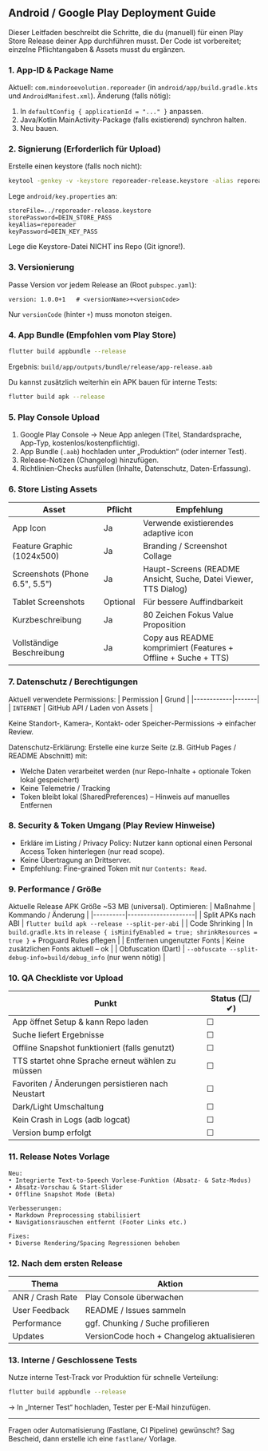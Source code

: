 ## Android / Google Play Deployment Guide

Dieser Leitfaden beschreibt die Schritte, die du (manuell) für einen Play Store Release deiner App durchführen musst. Der Code ist vorbereitet; einzelne Pflichtangaben & Assets musst du ergänzen.

### 1. App-ID & Package Name
Aktuell: `com.mindoroevolution.reporeader` (in `android/app/build.gradle.kts` und `AndroidManifest.xml`).
Änderung (falls nötig):
1. In `defaultConfig { applicationId = "..." }` anpassen.
2. Java/Kotlin MainActivity-Package (falls existierend) synchron halten.
3. Neu bauen.

### 2. Signierung (Erforderlich für Upload)
Erstelle einen keystore (falls noch nicht):
```bash
keytool -genkey -v -keystore reporeader-release.keystore -alias reporeader -keyalg RSA -keysize 2048 -validity 10000
```
Lege `android/key.properties` an:
```
storeFile=../reporeader-release.keystore
storePassword=DEIN_STORE_PASS
keyAlias=reporeader
keyPassword=DEIN_KEY_PASS
```
Lege die Keystore-Datei NICHT ins Repo (Git ignore!).

### 3. Versionierung
Passe Version vor jedem Release an (Root `pubspec.yaml`):
```
version: 1.0.0+1   # <versionName>+<versionCode>
```
Nur `versionCode` (hinter `+`) muss monoton steigen.

### 4. App Bundle (Empfohlen vom Play Store)
```bash
flutter build appbundle --release
```
Ergebnis: `build/app/outputs/bundle/release/app-release.aab`

Du kannst zusätzlich weiterhin ein APK bauen für interne Tests:
```bash
flutter build apk --release
```

### 5. Play Console Upload
1. Google Play Console → Neue App anlegen (Titel, Standardsprache, App-Typ, kostenlos/kostenpflichtig).
2. App Bundle (`.aab`) hochladen unter „Produktion“ (oder interner Test).
3. Release-Notizen (Changelog) hinzufügen.
4. Richtlinien-Checks ausfüllen (Inhalte, Datenschutz, Daten-Erfassung).

### 6. Store Listing Assets
| Asset | Pflicht | Empfehlung |
|-------|---------|------------|
| App Icon | Ja | Verwende existierendes adaptive icon |
| Feature Graphic (1024x500) | Ja | Branding / Screenshot Collage |
| Screenshots (Phone 6.5", 5.5") | Ja | Haupt-Screens (README Ansicht, Suche, Datei Viewer, TTS Dialog) |
| Tablet Screenshots | Optional | Für bessere Auffindbarkeit |
| Kurzbeschreibung | Ja | 80 Zeichen Fokus Value Proposition |
| Vollständige Beschreibung | Ja | Copy aus README komprimiert (Features + Offline + Suche + TTS) |

### 7. Datenschutz / Berechtigungen
Aktuell verwendete Permissions:
| Permission | Grund |
|------------|-------|
| `INTERNET` | GitHub API / Laden von Assets |

Keine Standort‑, Kamera‑, Kontakt‑ oder Speicher-Permissions → einfacher Review.

Datenschutz-Erklärung: Erstelle eine kurze Seite (z.B. GitHub Pages / README Abschnitt) mit:
* Welche Daten verarbeitet werden (nur Repo-Inhalte + optionale Token lokal gespeichert)
* Keine Telemetrie / Tracking
* Token bleibt lokal (SharedPreferences) – Hinweis auf manuelles Entfernen

### 8. Security & Token Umgang (Play Review Hinweise)
* Erkläre im Listing / Privacy Policy: Nutzer kann optional einen Personal Access Token hinterlegen (nur read scope).
* Keine Übertragung an Drittserver.
* Empfehlung: Fine-grained Token mit nur `Contents: Read`.

### 9. Performance / Größe
Aktuelle Release APK Größe ~53 MB (universal). Optimieren:
| Maßnahme | Kommando / Änderung |
|----------|---------------------|
| Split APKs nach ABI | `flutter build apk --release --split-per-abi` |
| Code Shrinking | In `build.gradle.kts` in `release { isMinifyEnabled = true; shrinkResources = true }` + Proguard Rules pflegen |
| Entfernen ungenutzter Fonts | Keine zusätzlichen Fonts aktuell – ok |
| Obfuscation (Dart) | `--obfuscate --split-debug-info=build/debug_info` (nur wenn nötig) |

### 10. QA Checkliste vor Upload
| Punkt | Status (☐/✔) |
|-------|--------------|
| App öffnet Setup & kann Repo laden | ☐ |
| Suche liefert Ergebnisse | ☐ |
| Offline Snapshot funktioniert (falls genutzt) | ☐ |
| TTS startet ohne Sprache erneut wählen zu müssen | ☐ |
| Favoriten / Änderungen persistieren nach Neustart | ☐ |
| Dark/Light Umschaltung | ☐ |
| Kein Crash in Logs (adb logcat) | ☐ |
| Version bump erfolgt | ☐ |

### 11. Release Notes Vorlage
```
Neu:
• Integrierte Text‑to‑Speech Vorlese-Funktion (Absatz- & Satz-Modus)
• Absatz-Vorschau & Start-Slider
• Offline Snapshot Mode (Beta)

Verbesserungen:
• Markdown Preprocessing stabilisiert
• Navigationsrauschen entfernt (Footer Links etc.)

Fixes:
• Diverse Rendering/Spacing Regressionen behoben
```

### 12. Nach dem ersten Release
| Thema | Aktion |
|-------|--------|
| ANR / Crash Rate | Play Console überwachen |
| User Feedback | README / Issues sammeln |
| Performance | ggf. Chunking / Suche profilieren |
| Updates | VersionCode hoch + Changelog aktualisieren |

### 13. Interne / Geschlossene Tests
Nutze interne Test-Track vor Produktion für schnelle Verteilung:
```bash
flutter build appbundle --release
```
→ In „Interner Test“ hochladen, Tester per E-Mail hinzufügen.

---
Fragen oder Automatisierung (Fastlane, CI Pipeline) gewünscht? Sag Bescheid, dann erstelle ich eine `fastlane/` Vorlage.